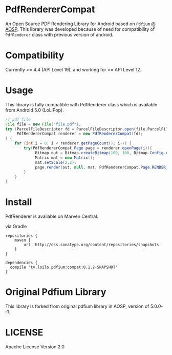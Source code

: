# PdfRendererCompat

An Open Source PDF Rendering Library for Android based on `Pdfium` @ [AOSP](https://source.android.com/).
This library was developed because of need for compatibility of `PdfRenderer` class with previous version of android.

# Compatibility

Currently >= 4.4 (API Level 19), and working for >= API Level 12.

# Usage

This library is fully compatible with PdfRenderer class which is available from Android 5.0 (LoLiPop).

```java
// pdf file
File file = new File("file.pdf");
try (ParcelFileDescriptor fd = ParcelFileDescriptor.open(file,ParcelFileDescriptor.MODE_READ_ONLY);
     PdfRendererCompat renderer = new PdfRendererCompat(fd);
) {
    for (int i = 0; i < renderer.getPageCount(); i++) {
        try(PdfRendererCompat.Page page = renderer.openPage(i)){
             Bitmap out = Bitmap.createBitmap(100, 100, Bitmap.Config.ARGB_8888);
             Matrix mat = new Matrix();
             mat.setScale(2,2);
             page.render(out, null, mat, PdfRendererCompat.Page.RENDER_MODE_FOR_DISPLAY);
        }
    }
}

```

# Install

PdfRenderer is available on Marven Central.

via Gradle

```
repositories {
    maven {
        url 'http://oss.sonatype.org/content/repositories/snapshots'
    }
}

dependencies {
  compile 'tv.loilo.pdfium:compat:0.1.2-SNAPSHOT'
}

```

# Original Pdfium Library

This library is forked from original pdfium library in AOSP, version of 5.0.0-r1.

# LICENSE

Apache License Version 2.0
